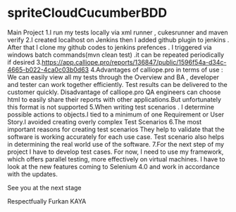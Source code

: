 # spriteCloudCucumberBDD
Main Project
1.I run my tests locally via xml runner , cukesrunner and maven verify
2.I created localhost on Jenkins then I added github plugin to jenkins . After that I clone my github codes to jenkins prefences . I triggered via windows batch commands(mvn clean test) .it can be repeated periodically if desired
3.https://app.calliope.pro/reports/136847/public/1596f54a-d34c-4665-b022-4ca0c03b0d63
4.Advantages of calliope.pro in terms of use :
We can easily view all my tests through the Overview and 
BA , developer and tester can work together efficiently. Test results can be delivered to the customer quickly.
Disadvantage of calliope.pro
QA engineers can choose html to easily share their reports with other applications.But unfortunately this format is not supported
5.When writing test scenarios . I determine possible actions to objects.I tied to a minimum of one Requirement or User Story.I avoided creating overly complex Test Scenarios
6.The most important reasons for creating test scenarios 
They help to validate that the software is working accurately for each use case. Test scenario also helps in determining the real world use of the software.
7.For the next step of my project
I have to develop test cases. For now, I need to use my framework, which offers parallel testing, more effectively on virtual machines. I have to look at the new features coming to Selenium 4.0 and work in accordance with the updates.

See you at the next stage

Respectfually
Furkan KAYA
